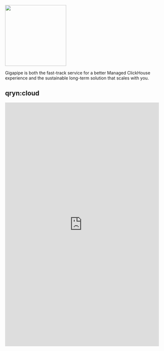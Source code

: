 <img src="https://nca.vc/wp-content/uploads/2020/11/Gigapipe_Logo-removebg-preview.png" width=200/>

Gigapipe is both the fast-track service for a better Managed ClickHouse experience and the sustainable long-term solution that scales with you.

## qryn:cloud
<iframe height="800" width="100%" scrolling="no" border=0 src="https://qryn.metrico.in/cloud/pricing.html" style="height: 800px; width: 100%; border: 0px; background: #FFF;"></iframe>
